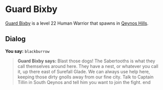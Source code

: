 # Guard Bixby



[Guard Bixby](/npc/4063) is a level 22 Human Warrior that spawns in [Qeynos Hills](/zone/4).



## Dialog

**You say:** `blackburrow`



>**Guard Bixby says:** Blast those dogs!  The Sabertooths is what they call themselves around here.  They have a nest, or whatever you call it, up there east of Surefall Glade.  We can always use help here, keeping those dirty gnolls away from our fine city.  Talk to Captain Tillin in South Qeynos and tell him you want to join the fight.
end

